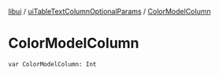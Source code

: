 [libui](../README.md) / [uiTableTextColumnOptionalParams](README.md) / [ColorModelColumn](-color-model-column.md)

# ColorModelColumn

`var ColorModelColumn: Int`